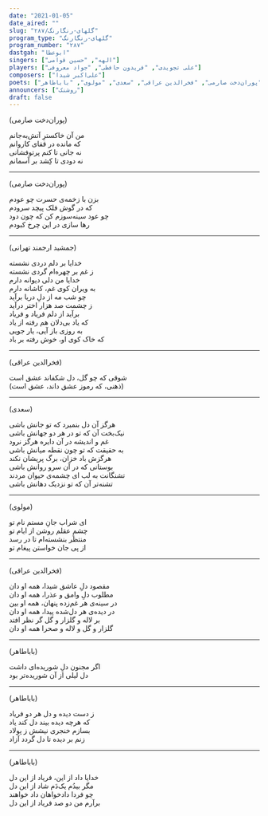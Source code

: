 ```yaml
---
date: "2021-01-05"
date_aired: ""
slug: "گلهای-رنگارنگ/۲۸۷"
program_type: "گلهای-رنگارنگ"
program_number: "۲۸۷"
dastgah: "ابوعطا"
singers: ["الهه", "حسین قوامی"]
players: ["علی تجویدی", "فریدون حافظی", "جواد معروفی"]
composers: ["علی‌اکبر شیدا"]
poets: ["جمشید ارجمند تهرانی", "پوران‌دخت صارمی", "فخرالدین عراقی", "سعدی", "مولوی", "باباطاهر"]
announcers: ["روشنک"]
draft: false
---
```


(پوران‌دخت صارمی)  

من آن خاکسترِ آتش‌به‌جانم  
که مانده در قفای کاروانم  
نه جانی تا کنم پرتوفشانی  
نه دودی تا کِشد بر آسمانم  

---  

(پوران‌دخت صارمی)  

بزن با زخمه‌ی حسرت چو عودم  
که در گوش فلک پیچد سرودم  
چو عود سینه‌سوزم کن که چون دود  
رها سازی در این چرخ کبودم  

---  

(جمشید ارجمند تهرانی)  

خدایا بر دلم دردی نشسته  
ز غم بر چهره‌ام گردی نشسته  
خدایا من دلی دیوانه دارم  
به ویران کوی غم، کاشانه دارم  
چو شب مه از دلِ دریا برآید  
ز چشمت صد هزار اختر درآید  
برآید از دلم فریاد و فریاد  
که یاد بی‌دلان هم رفته از یاد  
به روزی باز آیی، یار جویی  
که خاک کوی او، خوش رفته بر باد  

---  

(فخرالدین عراقی)  

شوقی که چو گل، دل شکفاند عشق است  
(ذهنی، که رموز عشق داند، عشق است)  

---  

(سعدی)  

هرگز آن دل بنمیرد که تو جانش باشی  
نیک‌بخت آن که تو در هر دو جهانش باشی  
غم و اندیشه در آن دایره هرگز نرود  
به حقیقت که تو چون نقطه میانش باشی  
هرگزش باد خزان، برگ پریشان نکند  
بوستانی که در آن سرو روانش باشی  
تشنگانت به لب ای چشمه‌ی حیوان مردند  
تشنه‌تر آن که تو نزدیک دهانش باشی  

---  

(مولوی)  

ای شراب جانِ مستم نام تو  
چشمِ عقلم روشن از ایام تو  
منتظر بنشسته‌ام تا در رسد  
از پی جان خواستن پیغام تو  

---  

(فخرالدین عراقی)  

مقصود دلِ عاشق شیدا، همه او دان  
مطلوب دلِ وامق و عذرا، همه او دان  
در سینه‌ی هر غم‌زده پنهان، همه او بین  
در دیده‌ی هر دل‌شده پیدا، همه او دان  
بر لاله و گلزار و گل گر نظر افتد  
گلزار و گل و لاله و صحرا همه او دان  

---  

(باباطاهر)  

اگر مجنون دلِ شوریده‌ای داشت  
دل لیلی از آن شوریده‌تر بود  

---  

(باباطاهر)  

ز دست دیده و دل هر دو فریاد  
که هرچه دیده بیند دل کند یاد  
بسازم خنجری نیشش ز پولاد  
زنم بر دیده تا دل گردد آزاد  

---  

(باباطاهر)  

خدایا داد از این، فریاد از این دل  
مگر بیدُم یک‌دَم شاد از این دل  
چو فردا دادخواهان داد خواهند  
برآرم من دو صد فریاد از این دل  
